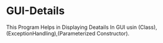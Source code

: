 # GUI-Details
This Program Helps in Displaying Deatails In GUI usin (Class),(ExceptionHandling),(Parameterized Constructor).
